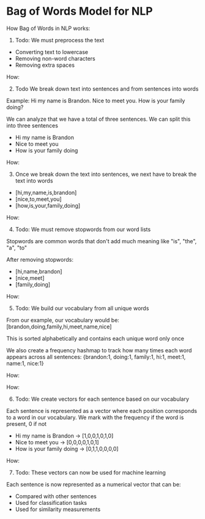 # Bag of Words Model for NLP

How Bag of Words in NLP works:

1. Todo: We must preprocess the text
- Converting text to lowercase
- Removing non-word characters
- Removing extra spaces

How:

2. Todo We break down text into sentences and from sentences into words

Example:
Hi my name is Brandon. Nice to meet you. How is your family doing?

We can analyze that we have a total of three sentences. We can split this into three sentences

- Hi my name is Brandon
- Nice to meet you
- How is your family doing

How:

3. Once we break down the text into sentences, we next have to break the text into words

- [hi,my,name,is,brandon]
- [nice,to,meet,you]
- [how,is,your,family,doing]

How:

4. Todo: We must remove stopwords from our word lists

Stopwords are common words that don't add much meaning like "is", "the", "a", "to"

After removing stopwords:
- [hi,name,brandon]
- [nice,meet]
- [family,doing]

How:

5. Todo: We build our vocabulary from all unique words

From our example, our vocabulary would be:
[brandon,doing,family,hi,meet,name,nice]

This is sorted alphabetically and contains each unique word only once

We also create a frequency hashmap to track how many times each word appears across all sentences:
{brandon:1, doing:1, family:1, hi:1, meet:1, name:1, nice:1}

How:


How:

6. Todo: We create vectors for each sentence based on our vocabulary

Each sentence is represented as a vector where each position corresponds to a word in our vocabulary. We mark with the frequency if the word is present, 0 if not

- Hi my name is Brandon → [1,0,0,1,0,1,0]
- Nice to meet you → [0,0,0,0,1,0,1]
- How is your family doing → [0,1,1,0,0,0,0]

How:

7. Todo: These vectors can now be used for machine learning

Each sentence is now represented as a numerical vector that can be:
- Compared with other sentences
- Used for classification tasks
- Used for similarity measurements